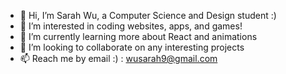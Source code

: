 - 👋 Hi, I’m Sarah Wu, a Computer Science and Design student :)
- 💞️ I’m interested in coding websites, apps, and games!
- 🌱 I’m currently learning more about React and animations
- 👀 I’m looking to collaborate on any interesting projects
- 📫 Reach me by email :) : wusarah9@gmail.com

<!---
sarahswu/sarahswu is a ✨ special ✨ repository because its `README.md` (this file) appears on your GitHub profile.
You can click the Preview link to take a look at your changes.
--->
